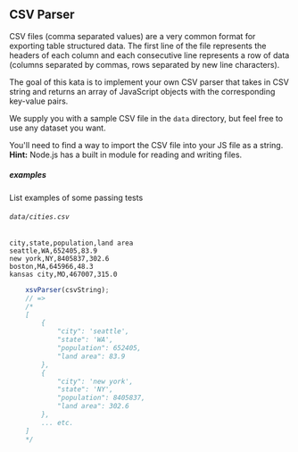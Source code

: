 ## CSV Parser

CSV files (comma separated values) are a very common format for exporting table structured data. The first line of the file represents the headers of each column and each consecutive line represents a row of data (columns separated by commas, rows separated by new line characters).

The goal of this kata is to implement your own CSV parser that takes in CSV string and returns an array of JavaScript objects with the corresponding key-value pairs.

We supply you with a sample CSV file in the `data` directory, but feel free to use any dataset you want.

You'll need to find a way to import the CSV file into your JS file as a string. **Hint:** Node.js has a built in module for reading and writing files.

##### examples

List examples of some passing tests

###### `data/cities.csv`
``` CSV
city,state,population,land area
seattle,WA,652405,83.9
new york,NY,8405837,302.6
boston,MA,645966,48.3
kansas city,MO,467007,315.0
```


```javascript
    xsvParser(csvString);
    // =>
    /*
    [
        {
            "city": 'seattle',
            "state": 'WA',
            "population": 652405,
            "land area": 83.9
        },
        {
            "city": 'new york',
            "state": 'NY',
            "population": 8405837,
            "land area": 302.6
        },
        ... etc.
    ]
    */
```
